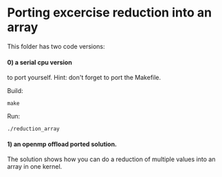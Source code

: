 # Porting excercise reduction into an array

This folder has two code versions:

#### 0) a serial cpu version 
to port yourself. 
Hint: don't forget to port the Makefile.

Build:
```
make
````
Run:
```
./reduction_array
```

#### 1) an openmp offload ported solution. 
The solution shows how you can do a reduction of multiple values into an array in one kernel.
